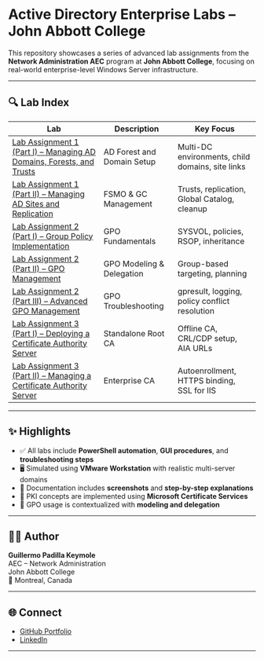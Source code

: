# Active Directory Enterprise Labs – John Abbott College

This repository showcases a series of advanced lab assignments from the **Network Administration AEC** program at **John Abbott College**, focusing on real-world enterprise-level Windows Server infrastructure.

---

## 🔍 Lab Index

| Lab | Description | Key Focus |
|-----|-------------|-----------|
| [Lab Assignment 1 (Part I) – Managing AD Domains, Forests, and Trusts](./Lab%20Assignment%201%20(Part%20I)%20-%20Managing%20AD%20Domains%2C%20Forests%2C%20and%20Trusts/Lab1_Assignment_(Part%20I)_%20Guillermo_Padilla_Keymole.pdf) | AD Forest and Domain Setup | Multi-DC environments, child domains, site links |
| [Lab Assignment 1 (Part II) – Managing AD Sites and Replication](./Lab%20Assignment%201%20(Part%20II)%20-%20Managing%20AD%20Sites%20and%20replication/Lab_Assignment_1_(Part%20II)_Guillermo_Padilla_Keymole.pdf) | FSMO & GC Management | Trusts, replication, Global Catalog, cleanup |
| [Lab Assignment 2 (Part I) – Group Policy Implementation](./Lab%20Assignment%202%20(Part%20I)%20–%20Group%20Policy%20Implementation/Lab_Assignment_2_Guillermo_Padilla_Keymole_(Part%20I)-GPO.pdf) | GPO Fundamentals | SYSVOL, policies, RSOP, inheritance |
| [Lab Assignment 2 (Part II) – GPO Management](./Lab%20Assignment%202%20(Part%20II)%20-%20GPO%20Management/Lab_Assignment_2_Guillermo_Padilla_Keymole_(Part%20II)-GPO.pdf) | GPO Modeling & Delegation | Group-based targeting, planning |
| [Lab Assignment 2 (Part III) – Advanced GPO Management](./Lab%20Assignment%202%20(Part%20III)%20-%20Advanced%20GPO%20Management/Lab_Assignment%20_2_Guillermo_Padilla_Keymole_(Part%20III)-GPO.pdf) | GPO Troubleshooting | gpresult, logging, policy conflict resolution |
| [Lab Assignment 3 (Part I) – Deploying a Certificate Authority Server](./Lab%20Assignment%203%20(Part%20I)%20–%20Deploying%20a%20Certificate%20Authority%20Server/Lab_Assignment_3_GuillermoPK_(Part%20I)–Deploying%20a%20Certificate%20Authority%20Server.pdf) | Standalone Root CA | Offline CA, CRL/CDP setup, AIA URLs |
| [Lab Assignment 3 (Part II) – Managing a Certificate Authority Server](./Lab%20Assignment%203%20(Part%20II)%20–%20Managing%20a%20Certificate%20Authority%20Server/Lab_Assignment_3_GuillermoPK_(Part%20II)–Managing%20a%20Certificate%20Authority%20Server.pdf) | Enterprise CA | Autoenrollment, HTTPS binding, SSL for IIS |

---

## ✨ Highlights

- ✅ All labs include **PowerShell automation**, **GUI procedures**, and **troubleshooting steps**
- 🖥️ Simulated using **VMware Workstation** with realistic multi-server domains
- 📄 Documentation includes **screenshots** and **step-by-step explanations**
- 🔐 PKI concepts are implemented using **Microsoft Certificate Services**
- 🧠 GPO usage is contextualized with **modeling and delegation**

---

## 👨‍💻 Author

**Guillermo Padilla Keymole**  
AEC – Network Administration  
John Abbott College  
📍 Montreal, Canada

---

## 🌐 Connect

- [GitHub Portfolio](https://github.com/GuillermoPKeymole)
- [LinkedIn](https://www.linkedin.com/in/guillermo-padilla-keymole)

---
